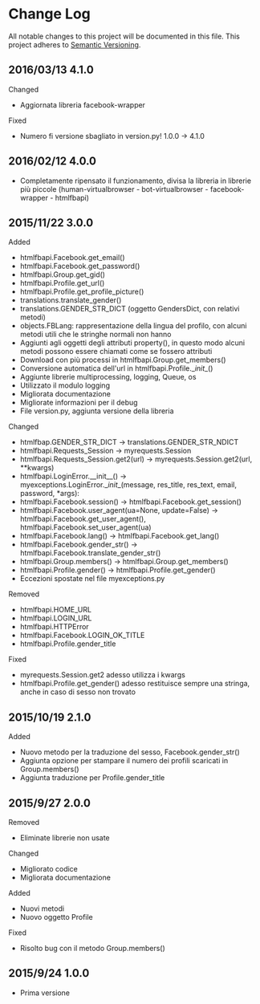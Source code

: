 # Change Log
All notable changes to this project will be documented in this file.
This project adheres to [Semantic Versioning](http://semver.org/).


## 2016/03/13 4.1.0 ##

Changed
 - Aggiornata libreria facebook-wrapper
 
Fixed
 - Numero fi versione sbagliato in version.py! 1.0.0 -> 4.1.0

 
## 2016/02/12 4.0.0 ##

 - Completamente ripensato il funzionamento, divisa la libreria in librerie più
   piccole (human-virtualbrowser - bot-virtualbrowser - facebook-wrapper - htmlfbapi)
  
 
## 2015/11/22 3.0.0 ##

Added
 - htmlfbapi.Facebook.get_email()
 - htmlfbapi.Facebook.get_password()
 - htmlfbapi.Group.get_gid()
 - htmlfbapi.Profile.get_url()
 - htmlfbapi.Profile.get_profile_picture()
 - translations.translate_gender()
 - translations.GENDER_STR_DICT (oggetto GendersDict, con relativi metodi)
 - objects.FBLang: rappresentazione della lingua del profilo, con alcuni metodi
   utili che le stringhe normali non hanno
 - Aggiunti agli oggetti degli attributi property(), in questo modo alcuni metodi
   possono essere chiamati come se fossero attributi
 - Download con più processi in htmlfbapi.Group.get_members()
 - Conversione automatica dell'url in htmlfbapi.Profile.\__init__()
 - Aggiunte librerie multiprocessing, logging, Queue, os
 - Utilizzato il modulo logging
 - Migliorata documentazione
 - Migliorate informazioni per il debug
 - File version.py, aggiunta versione della libreria

Changed
 - htmlfbap.GENDER_STR_DICT -> translations.GENDER_STR_NDICT
 - htmlfbapi.Requests_Session -> myrequests.Session
 - htmlfbapi.Requests_Session.get2(url) -> myrequests.Session.get2(url, \**kwargs)
 - htmlfbapi.LoginError.\_\_init\_\_() -> myexceptions.LoginError.\__init__(message, res_title, res_text, email, password, \*args):
 - htmlfbapi.Facebook.session() -> htmlfbapi.Facebook.get_session()
 - htmlfbapi.Facebook.user_agent(ua=None, update=False) -> htmlfbapi.Facebook.get_user_agent(),
   htmlfbapi.Facebook.set_user_agent(ua)
 - htmlfbapi.Facebook.lang() -> htmlfbapi.Facebook.get_lang()
 - htmlfbapi.Facebook.gender_str() -> htmlfbapi.Facebook.translate_gender_str()
 - htmlfbapi.Group.members() -> htmlfbapi.Group.get_members()
 - htmlfbapi.Profile.gender() ->  htmlfbapi.Profile.get_gender()
 - Eccezioni spostate nel file myexceptions.py

Removed
 - htmlfbapi.HOME_URL
 - htmlfbapi.LOGIN_URL
 - htmlfbapi.HTTPError
 - htmlfbapi.Facebook.LOGIN_OK_TITLE
 - htmlfbapi.Profile.gender_title

Fixed
 - myrequests.Session.get2 adesso utilizza i kwargs
 - htmlfbapi.Profile.get_gender() adesso restituisce sempre una stringa,
   anche in caso di sesso non trovato


## 2015/10/19 2.1.0 ##

Added
 - Nuovo metodo per la traduzione del sesso, Facebook.gender_str()
 - Aggiunta opzione per stampare il numero dei profili scaricati in Group.members()
 - Aggiunta traduzione per Profile.gender_title


## 2015/9/27 2.0.0 ##

Removed
 - Eliminate librerie non usate

Changed
 - Migliorato codice
 - Migliorata documentazione

Added
 - Nuovi metodi
 - Nuovo oggetto Profile

Fixed
 - Risolto bug con il metodo Group.members()


## 2015/9/24 1.0.0 ## 
 - Prima versione
